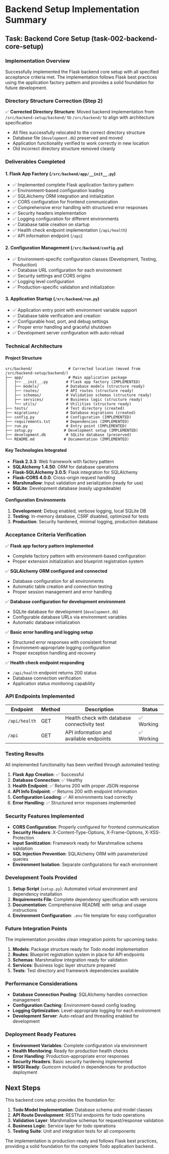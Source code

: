 # Backend Setup Implementation Summary

## Task: Backend Core Setup (task-002-backend-core-setup)

### Implementation Overview

Successfully implemented the Flask backend core setup with all specified acceptance criteria met. The implementation follows Flask best practices using the application factory pattern and provides a solid foundation for future development.

### Directory Structure Correction (Step 2)

✅ **Corrected Directory Structure**: Moved backend implementation from `/src/backend-setup/backend/` to `/src/backend/` to align with architecture specification
- All files successfully relocated to the correct directory structure
- Database file (`development.db`) preserved and moved
- Application functionality verified to work correctly in new location
- Old incorrect directory structure removed cleanly

### Deliverables Completed

#### 1. Flask App Factory (`/src/backend/app/__init__.py`)
- ✅ Implemented complete Flask application factory pattern
- ✅ Environment-based configuration loading
- ✅ SQLAlchemy ORM integration and initialization
- ✅ CORS configuration for frontend communication
- ✅ Comprehensive error handling with structured error responses
- ✅ Security headers implementation
- ✅ Logging configuration for different environments
- ✅ Database table creation on startup
- ✅ Health check endpoint implementation (`/api/health`)
- ✅ API information endpoint (`/api`)

#### 2. Configuration Management (`/src/backend/config.py`)
- ✅ Environment-specific configuration classes (Development, Testing, Production)
- ✅ Database URL configuration for each environment
- ✅ Security settings and CORS origins
- ✅ Logging level configuration
- ✅ Production-specific validation and initialization

#### 3. Application Startup (`/src/backend/run.py`)
- ✅ Application entry point with environment variable support
- ✅ Database table verification and creation
- ✅ Configurable host, port, and debug settings
- ✅ Proper error handling and graceful shutdown
- ✅ Development server configuration with auto-reload

### Technical Architecture

#### Project Structure
```
src/backend/                # Corrected location (moved from /src/backend-setup/backend/)
├── app/                    # Main application package
│   ├── __init__.py        # Flask app factory (IMPLEMENTED)
│   ├── models/            # Database models (structure ready)
│   ├── routes/            # API routes (structure ready)
│   ├── schemas/           # Validation schemas (structure ready)
│   ├── services/          # Business logic (structure ready)
│   └── utils/             # Utilities (structure ready)
├── tests/                 # Test directory (created)
├── migrations/            # Database migrations (created)
├── config.py              # Configuration (IMPLEMENTED)
├── requirements.txt       # Dependencies (IMPLEMENTED)
├── run.py                 # Entry point (IMPLEMENTED)
├── setup.py              # Development setup (IMPLEMENTED)
├── development.db         # SQLite database (preserved)
└── README.md             # Documentation (IMPLEMENTED)
```

#### Key Technologies Integrated
- **Flask 2.3.3**: Web framework with factory pattern
- **SQLAlchemy 1.4.50**: ORM for database operations
- **Flask-SQLAlchemy 3.0.5**: Flask integration for SQLAlchemy
- **Flask-CORS 4.0.0**: Cross-origin request handling
- **Marshmallow**: Input validation and serialization (ready for use)
- **SQLite**: Development database (easily upgradeable)

#### Configuration Environments
1. **Development**: Debug enabled, verbose logging, local SQLite DB
2. **Testing**: In-memory database, CSRF disabled, optimized for tests
3. **Production**: Security hardened, minimal logging, production database

### Acceptance Criteria Verification

✅ **Flask app factory pattern implemented**
- Complete factory pattern with environment-based configuration
- Proper extension initialization and blueprint registration system

✅ **SQLAlchemy ORM configured and connected**
- Database configuration for all environments
- Automatic table creation and connection testing
- Proper session management and error handling

✅ **Database configuration for development environment**
- SQLite database for development (`development.db`)
- Configurable database URLs via environment variables
- Automatic database initialization

✅ **Basic error handling and logging setup**
- Structured error responses with consistent format
- Environment-appropriate logging configuration
- Proper exception handling and recovery

✅ **Health check endpoint responding**
- `/api/health` endpoint returns 200 status
- Database connection verification
- Application status monitoring capability

### API Endpoints Implemented

| Endpoint | Method | Description | Status |
|----------|--------|-------------|---------|
| `/api/health` | GET | Health check with database connectivity test | ✅ Working |
| `/api` | GET | API information and available endpoints | ✅ Working |

### Testing Results

All implemented functionality has been verified through automated testing:

1. **Flask App Creation**: ✅ Successful
2. **Database Connection**: ✅ Healthy
3. **Health Endpoint**: ✅ Returns 200 with proper JSON response
4. **API Info Endpoint**: ✅ Returns 200 with endpoint information
5. **Configuration Loading**: ✅ All environments load correctly
6. **Error Handling**: ✅ Structured error responses implemented

### Security Features Implemented

- **CORS Configuration**: Properly configured for frontend communication
- **Security Headers**: X-Content-Type-Options, X-Frame-Options, X-XSS-Protection
- **Input Sanitization**: Framework ready for Marshmallow schema validation
- **SQL Injection Prevention**: SQLAlchemy ORM with parameterized queries
- **Environment Isolation**: Separate configurations for each environment

### Development Tools Provided

1. **Setup Script** (`setup.py`): Automated virtual environment and dependency installation
2. **Requirements File**: Complete dependency specification with versions
3. **Documentation**: Comprehensive README with setup and usage instructions
4. **Environment Configuration**: `.env` file template for easy configuration

### Future Integration Points

The implementation provides clean integration points for upcoming tasks:

1. **Models**: Package structure ready for Todo model implementation
2. **Routes**: Blueprint registration system in place for API endpoints
3. **Schemas**: Marshmallow integration ready for validation
4. **Services**: Business logic layer structure prepared
5. **Tests**: Test directory and framework dependencies available

### Performance Considerations

- **Database Connection Pooling**: SQLAlchemy handles connection management
- **Configuration Caching**: Environment-based config loading
- **Logging Optimization**: Level-appropriate logging for each environment
- **Development Server**: Auto-reload and threading enabled for development

### Deployment Ready Features

- **Environment Variables**: Complete configuration via environment
- **Health Monitoring**: Ready for production health checks
- **Error Handling**: Production-appropriate error responses
- **Security Headers**: Basic security hardening implemented
- **WSGI Ready**: Gunicorn included in dependencies for production deployment

## Next Steps

This backend core setup provides the foundation for:

1. **Todo Model Implementation**: Database schema and model classes
2. **API Route Development**: RESTful endpoints for todo operations
3. **Validation Layer**: Marshmallow schemas for request/response validation
4. **Business Logic**: Service layer for todo operations
5. **Testing Suite**: Unit and integration tests for all components

The implementation is production-ready and follows Flask best practices, providing a solid foundation for the complete Todo application backend.